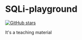 # SQLi-playground

[![GitHub stars](https://img.shields.io/github/stars/JalinWu/SQLi-playground)](https://github.com/JalinWu/SQLi-playground/stargazers)

It's a teaching material
